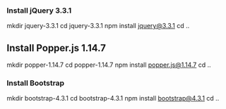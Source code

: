 ### Install jQuery 3.3.1
mkdir jquery-3.3.1
cd jquery-3.3.1
npm install jquery@3.3.1
cd ..

## Install Popper.js 1.14.7
mkdir popper-1.14.7
cd popper-1.14.7
npm install popper.js@1.14.7
cd ..

### Install Bootstrap 
mkdir bootstrap-4.3.1
cd bootstrap-4.3.1
npm install bootstrap@4.3.1
cd ..
